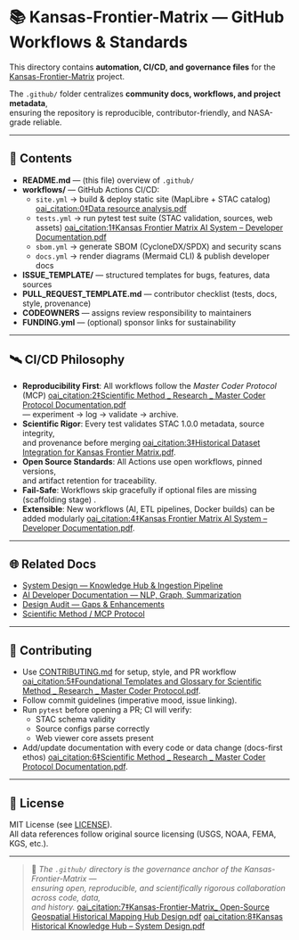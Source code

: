 # 📚 Kansas-Frontier-Matrix — GitHub Workflows & Standards

This directory contains **automation, CI/CD, and governance files** for the  
[Kansas-Frontier-Matrix](https://github.com/bartytime4life/Kansas-Frontier-Matrix) project.  

The `.github/` folder centralizes **community docs, workflows, and project metadata**,  
ensuring the repository is reproducible, contributor-friendly, and NASA-grade reliable.

---

## 📖 Contents

- **README.md** — (this file) overview of `.github/`
- **workflows/** — GitHub Actions CI/CD:
  - `site.yml` → build & deploy static site (MapLibre + STAC catalog) [oai_citation:0‡Data resource analysis.pdf](file-service://file-GdS9Kcw7Xbfqpy4xwwdqWS)
  - `tests.yml` → run pytest test suite (STAC validation, sources, web assets) [oai_citation:1‡Kansas Frontier Matrix AI System – Developer Documentation.pdf](file-service://file-47B5MPBSihKB9wR6k8aFVM)
  - `sbom.yml` → generate SBOM (CycloneDX/SPDX) and security scans
  - `docs.yml` → render diagrams (Mermaid CLI) & publish developer docs
- **ISSUE_TEMPLATE/** — structured templates for bugs, features, data sources
- **PULL_REQUEST_TEMPLATE.md** — contributor checklist (tests, docs, style, provenance)
- **CODEOWNERS** — assigns review responsibility to maintainers
- **FUNDING.yml** — (optional) sponsor links for sustainability

---

## 🛰️ CI/CD Philosophy

- **Reproducibility First**: All workflows follow the *Master Coder Protocol* (MCP) [oai_citation:2‡Scientific Method _ Research _ Master Coder Protocol Documentation.pdf](file-service://file-AJeFJoUqFfFcKmtpGMVUA4)  
  — experiment → log → validate → archive.  
- **Scientific Rigor**: Every test validates STAC 1.0.0 metadata, source integrity,  
  and provenance before merging [oai_citation:3‡Historical Dataset Integration for Kansas Frontier Matrix.pdf](file-service://file-EG371w17RJTzXWjXvqgsB6).  
- **Open Source Standards**: All Actions use open workflows, pinned versions,  
  and artifact retention for traceability.  
- **Fail-Safe**: Workflows skip gracefully if optional files are missing (scaffolding stage) .  
- **Extensible**: New workflows (AI, ETL pipelines, Docker builds) can be added modularly [oai_citation:4‡Kansas Frontier Matrix AI System – Developer Documentation.pdf](file-service://file-47B5MPBSihKB9wR6k8aFVM).  

---

## 🌐 Related Docs

- [System Design — Knowledge Hub & Ingestion Pipeline][design]
- [AI Developer Documentation — NLP, Graph, Summarization][ai-docs]
- [Design Audit — Gaps & Enhancements][audit]
- [Scientific Method / MCP Protocol][mcp]

[design]: ../Kansas%20Historical%20Knowledge%20Hub%20%E2%80%93%20System%20Design.pdf
[ai-docs]: ../Kansas%20Frontier%20Matrix%20AI%20System%20%E2%80%93%20Developer%20Documentation.pdf
[audit]: ../Kansas-Frontier-Matrix%20Design%20Audit%20%E2%80%93%20Gaps%20and%20Enhancement%20Opportunities.pdf
[mcp]: ../Scientific%20Method%20_%20Research%20_%20Master%20Coder%20Protocol%20Documentation.pdf

---

## 🤝 Contributing

- Use [CONTRIBUTING.md](../CONTRIBUTING.md) for setup, style, and PR workflow [oai_citation:5‡Foundational Templates and Glossary for Scientific Method _ Research _ Master Coder Protocol.pdf](file-service://file-XygDDSfCPa5gz3jmjRV81b).
- Follow commit guidelines (imperative mood, issue linking).
- Run `pytest` before opening a PR; CI will verify:
  - STAC schema validity
  - Source configs parse correctly
  - Web viewer core assets present
- Add/update documentation with every code or data change (docs-first ethos) [oai_citation:6‡Scientific Method _ Research _ Master Coder Protocol Documentation.pdf](file-service://file-AJeFJoUqFfFcKmtpGMVUA4).

---

## 📜 License

MIT License (see [LICENSE](../LICENSE)).  
All data references follow original source licensing (USGS, NOAA, FEMA, KGS, etc.).

---

> 🧭 *The `.github/` directory is the governance anchor of the Kansas-Frontier-Matrix —  
> ensuring open, reproducible, and scientifically rigorous collaboration across code, data,  
> and history.* [oai_citation:7‡Kansas-Frontier-Matrix_ Open-Source Geospatial Historical Mapping Hub Design.pdf](file-service://file-CrPP4mcnyNq5sGJotXDwSv) [oai_citation:8‡Kansas Historical Knowledge Hub – System Design.pdf](file-service://file-P6gGz263QNwmmVYw8LBSvB)